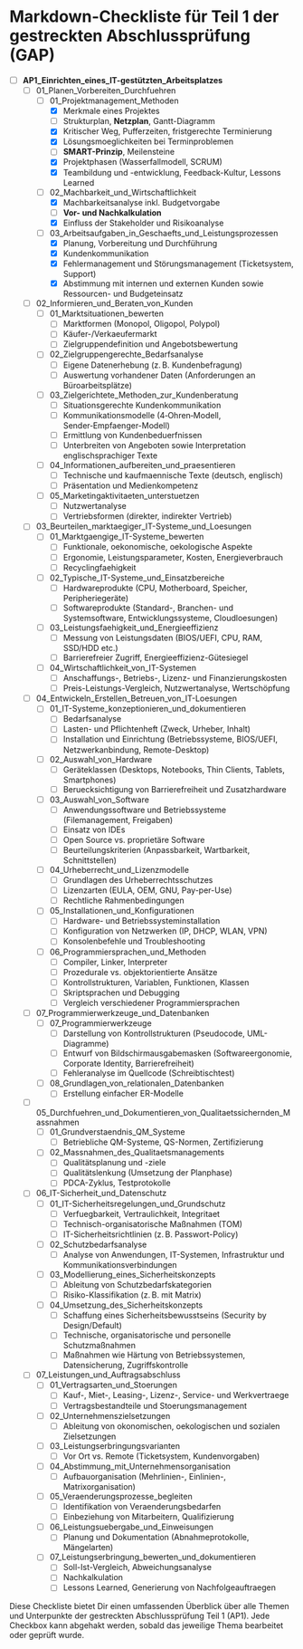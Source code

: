 # Markdown-Checkliste für Teil 1 der gestreckten Abschlussprüfung (GAP)

- [ ] **AP1_Einrichten_eines_IT-gestützten_Arbeitsplatzes**
  - [ ] 01_Planen_Vorbereiten_Durchfuehren
    - [ ] 01_Projektmanagement_Methoden
      - [x] Merkmale eines Projektes
      - [ ] Strukturplan, __Netzplan__, Gantt-Diagramm
      - [x] Kritischer Weg, Pufferzeiten, fristgerechte Terminierung
      - [x] Lösungsmoeglichkeiten bei Terminproblemen
      - [ ] __SMART-Prinzip__, Meilensteine
      - [x] Projektphasen (Wasserfallmodell, SCRUM)
      - [x] Teambildung und -entwicklung, Feedback-Kultur, Lessons Learned
    - [ ] 02_Machbarkeit_und_Wirtschaftlichkeit
      - [x] Machbarkeitsanalyse inkl. Budgetvorgabe
      - [ ] __Vor- und Nachkalkulation__
      - [x] Einfluss der Stakeholder und Risikoanalyse
    - [ ] 03_Arbeitsaufgaben_in_Geschaefts_und_Leistungsprozessen
      - [x] Planung, Vorbereitung und Durchführung
      - [x] Kundenkommunikation
      - [x] Fehlermanagement und Störungsmanagement (Ticketsystem, Support)
      - [x] Abstimmung mit internen und externen Kunden sowie Ressourcen- und Budgeteinsatz
  - [ ] 02_Informieren_und_Beraten_von_Kunden
    - [ ] 01_Marktsituationen_bewerten
      - [ ] Marktformen (Monopol, Oligopol, Polypol)
      - [ ] Käufer-/Verkaeufermarkt
      - [ ] Zielgruppendefinition und Angebotsbewertung
    - [ ] 02_Zielgruppengerechte_Bedarfsanalyse
      - [ ] Eigene Datenerhebung (z. B. Kundenbefragung)
      - [ ] Auswertung vorhandener Daten (Anforderungen an Büroarbeitsplätze)
    - [ ] 03_Zielgerichtete_Methoden_zur_Kundenberatung
      - [ ] Situationsgerechte Kundenkommunikation
      - [ ] Kommunikationsmodelle (4‑Ohren‑Modell, Sender‑Empfaenger-Modell)
      - [ ] Ermittlung von Kundenbeduerfnissen
      - [ ] Unterbreiten von Angeboten sowie Interpretation englischsprachiger Texte
    - [ ] 04_Informationen_aufbereiten_und_praesentieren
      - [ ] Technische und kaufmaennische Texte (deutsch, englisch)
      - [ ] Präsentation und Medienkompetenz
    - [ ] 05_Marketingaktivitaeten_unterstuetzen
      - [ ] Nutzwertanalyse
      - [ ] Vertriebsformen (direkter, indirekter Vertrieb)
  - [ ] 03_Beurteilen_marktaegiger_IT-Systeme_und_Loesungen
    - [ ] 01_Marktgaengige_IT-Systeme_bewerten
      - [ ] Funktionale, oekonomische, oekologische Aspekte
      - [ ] Ergonomie, Leistungsparameter, Kosten, Energieverbrauch
      - [ ] Recyclingfaehigkeit
    - [ ] 02_Typische_IT-Systeme_und_Einsatzbereiche
      - [ ] Hardwareprodukte (CPU, Motherboard, Speicher, Peripheriegeräte)
      - [ ] Softwareprodukte (Standard-, Branchen- und Systemsoftware, Entwicklungssysteme, Cloudloesungen)
    - [ ] 03_Leistungsfaehigkeit_und_Energieeffizienz
      - [ ] Messung von Leistungsdaten (BIOS/UEFI, CPU, RAM, SSD/HDD etc.)
      - [ ] Barrierefreier Zugriff, Energieeffizienz-Gütesiegel
    - [ ] 04_Wirtschaftlichkeit_von_IT-Systemen
      - [ ] Anschaffungs-, Betriebs-, Lizenz- und Finanzierungskosten
      - [ ] Preis-Leistungs-Vergleich, Nutzwertanalyse, Wertschöpfung
  - [ ] 04_Entwickeln_Erstellen_Betreuen_von_IT-Loesungen
    - [ ] 01_IT-Systeme_konzeptionieren_und_dokumentieren
      - [ ] Bedarfsanalyse
      - [ ] Lasten- und Pflichtenheft (Zweck, Urheber, Inhalt)
      - [ ] Installation und Einrichtung (Betriebssysteme, BIOS/UEFI, Netzwerkanbindung, Remote-Desktop)
    - [ ] 02_Auswahl_von_Hardware
      - [ ] Geräteklassen (Desktops, Notebooks, Thin Clients, Tablets, Smartphones)
      - [ ] Beruecksichtigung von Barrierefreiheit und Zusatzhardware
    - [ ] 03_Auswahl_von_Software
      - [ ] Anwendungssoftware und Betriebssysteme (Filemanagement, Freigaben)
      - [ ] Einsatz von IDEs
      - [ ] Open Source vs. proprietäre Software
      - [ ] Beurteilungskriterien (Anpassbarkeit, Wartbarkeit, Schnittstellen)
    - [ ] 04_Urheberrecht_und_Lizenzmodelle
      - [ ] Grundlagen des Urheberrechtsschutzes
      - [ ] Lizenzarten (EULA, OEM, GNU, Pay-per-Use)
      - [ ] Rechtliche Rahmenbedingungen
    - [ ] 05_Installationen_und_Konfigurationen
      - [ ] Hardware- und Betriebssysteminstallation
      - [ ] Konfiguration von Netzwerken (IP, DHCP, WLAN, VPN)
      - [ ] Konsolenbefehle und Troubleshooting
    - [ ] 06_Programmiersprachen_und_Methoden
      - [ ] Compiler, Linker, Interpreter
      - [ ] Prozedurale vs. objektorientierte Ansätze
      - [ ] Kontrollstrukturen, Variablen, Funktionen, Klassen
      - [ ] Skriptsprachen und Debugging
      - [ ] Vergleich verschiedener Programmiersprachen
  - [ ] 07_Programmierwerkzeuge_und_Datenbanken
    - [ ] 07_Programmierwerkzeuge
      - [ ] Darstellung von Kontrollstrukturen (Pseudocode, UML-Diagramme)
      - [ ] Entwurf von Bildschirmausgabemasken (Softwareergonomie, Corporate Identity, Barrierefreiheit)
      - [ ] Fehleranalyse im Quellcode (Schreibtischtest)
    - [ ] 08_Grundlagen_von_relationalen_Datenbanken
      - [ ] Erstellung einfacher ER-Modelle
  - [ ] 05_Durchfuehren_und_Dokumentieren_von_Qualitaetssichernden_Massnahmen
    - [ ] 01_Grundverstaendnis_QM_Systeme
      - [ ] Betriebliche QM-Systeme, QS-Normen, Zertifizierung
    - [ ] 02_Massnahmen_des_Qualitaetsmanagements
      - [ ] Qualitätsplanung und -ziele
      - [ ] Qualitätslenkung (Umsetzung der Planphase)
      - [ ] PDCA-Zyklus, Testprotokolle
  - [ ] 06_IT-Sicherheit_und_Datenschutz
    - [ ] 01_IT-Sicherheitsregelungen_und_Grundschutz
      - [ ] Verfuegbarkeit, Vertraulichkeit, Integritaet
      - [ ] Technisch-organisatorische Maßnahmen (TOM)
      - [ ] IT-Sicherheitsrichtlinien (z. B. Passwort-Policy)
    - [ ] 02_Schutzbedarfsanalyse
      - [ ] Analyse von Anwendungen, IT-Systemen, Infrastruktur und Kommunikationsverbindungen
    - [ ] 03_Modellierung_eines_Sicherheitskonzepts
      - [ ] Ableitung von Schutzbedarfskategorien
      - [ ] Risiko-Klassifikation (z. B. mit Matrix)
    - [ ] 04_Umsetzung_des_Sicherheitskonzepts
      - [ ] Schaffung eines Sicherheitsbewusstseins (Security by Design/Default)
      - [ ] Technische, organisatorische und personelle Schutzmaßnahmen
      - [ ] Maßnahmen wie Härtung von Betriebssystemen, Datensicherung, Zugriffskontrolle
  - [ ] 07_Leistungen_und_Auftragsabschluss
    - [ ] 01_Vertragsarten_und_Stoerungen
      - [ ] Kauf-, Miet-, Leasing-, Lizenz-, Service- und Werkvertraege
      - [ ] Vertragsbestandteile und Stoerungsmanagement
    - [ ] 02_Unternehmenszielsetzungen
      - [ ] Ableitung von okonomischen, oekologischen und sozialen Zielsetzungen
    - [ ] 03_Leistungserbringungsvarianten
      - [ ] Vor Ort vs. Remote (Ticketsystem, Kundenvorgaben)
    - [ ] 04_Abstimmung_mit_Unternehmensorganisation
      - [ ] Aufbauorganisation (Mehrlinien-, Einlinien-, Matrixorganisation)
    - [ ] 05_Veraenderungsprozesse_begleiten
      - [ ] Identifikation von Veraenderungsbedarfen
      - [ ] Einbeziehung von Mitarbeitern, Qualifizierung
    - [ ] 06_Leistungsuebergabe_und_Einweisungen
      - [ ] Planung und Dokumentation (Abnahmeprotokolle, Mängelarten)
    - [ ] 07_Leistungserbringung_bewerten_und_dokumentieren
      - [ ] Soll-Ist-Vergleich, Abweichungsanalyse
      - [ ] Nachkalkulation
      - [ ] Lessons Learned, Generierung von Nachfolgeauftraegen

Diese Checkliste bietet Dir einen umfassenden Überblick über alle Themen und Unterpunkte der gestreckten Abschlussprüfung Teil 1 (AP1). Jede Checkbox kann abgehakt werden, sobald das jeweilige Thema bearbeitet oder geprüft wurde.